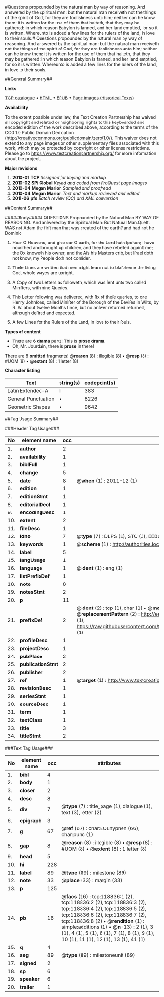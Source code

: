 #Questions propounded by the natural man by way of reasoning. And answered by the spiritual man: but the natural man receiveth not the things of the spirit of God, for they are foolishness unto him; neither can he know them: it is written for the use of them that halteth, that they may be gathered: in which reason Babylon is fanned, and her land emptied, for so it is written. Whereunto is added a few lines for the rulers of the land, in love to their souls.#
Questions propounded by the natural man by way of reasoning. And answered by the spiritual man: but the natural man receiveth not the things of the spirit of God, for they are foolishness unto him; neither can he know them: it is written for the use of them that halteth, that they may be gathered: in which reason Babylon is fanned, and her land emptied, for so it is written. Whereunto is added a few lines for the rulers of the land, in love to their souls.

##General Summary##

**Links**

[TCP catalogue](http://www.ota.ox.ac.uk/tcp/)  • 
[HTML](http://tei.it.ox.ac.uk/tcp/Texts-HTML/free/A96/A96214.html)  • 
[EPUB](http://tei.it.ox.ac.uk/tcp/Texts-EPUB/free/A96/A96214.epub) • 
[Page images (Historical Texts)](https://historicaltexts.jisc.ac.uk/eebo-99866560e)

**Availability**

To the extent possible under law, the Text Creation Partnership has waived all copyright and related or neighboring rights to this keyboarded and encoded edition of the work described above, according to the terms of the CC0 1.0 Public Domain Dedication (http://creativecommons.org/publicdomain/zero/1.0/). This waiver does not extend to any page images or other supplementary files associated with this work, which may be protected by copyright or other license restrictions. Please go to https://www.textcreationpartnership.org/ for more information about the project.

**Major revisions**

1. __2010-01__ __TCP__ *Assigned for keying and markup*
1. __2010-02__ __SPi Global__ *Keyed and coded from ProQuest page images*
1. __2010-04__ __Megan Marion__ *Sampled and proofread*
1. __2010-04__ __Megan Marion__ *Text and markup reviewed and edited*
1. __2011-06__ __pfs__ *Batch review (QC) and XML conversion*

##Content Summary##

#####Body#####
QUESTIONS Propounded by the Natural Man BY WAY OF REASONING. And anſwered by the Spiritual Man: But Natural Man.Queſt.  WAS not Adam the firſt man that was created of the earth? and had not he Dominio
1. Hear O Heavens, and give ear O earth, for the Lord hath ſpoken; I have nouriſhed and brought up children, and they have rebelled againſt me; the Ox knoweth his owner, and the Aſs his Masters crib, but Iſrael doth not know, my People doth not conſider.

1. Theſe Lines are written that men might learn not to blaſpheme the living God, whoſe wayes are upright.

1. A Copy of two Letters as followeth, which was ſent unto two called Miniſters, with nine Queries.

1. This Letter following was delivered, with ſix of theſe queries, to one Henry Johnſons, called Miniſter of the Borough of the Deviſes in Wilts, by R. W. about twelve Months ſince, but no anſwer returned returned, although deſired and expected.

1. A few Lines for the Rulers of the Land, in love to their ſouls.

**Types of content**

  * There are 6 **drama** parts! This is **prose drama**.
  * Oh, Mr. Jourdain, there is **prose** in there!

There are 8 **omitted** fragments! 
 @__reason__ (8) : illegible (8)  •  @__resp__ (8) : #UOM (8)  •  @__extent__ (8) : 1 letter (8)

**Character listing**


|Text|string(s)|codepoint(s)|
|---|---|---|
|Latin Extended-A|ſ|383|
|General Punctuation|•|8226|
|Geometric Shapes|▪|9642|

##Tag Usage Summary##

###Header Tag Usage###

|No|element name|occ|attributes|
|---|---|---|---|
|1.|__author__|2||
|2.|__availability__|1||
|3.|__biblFull__|1||
|4.|__change__|5||
|5.|__date__|8| @__when__ (1) : 2011-12 (1)|
|6.|__edition__|1||
|7.|__editionStmt__|1||
|8.|__editorialDecl__|1||
|9.|__encodingDesc__|1||
|10.|__extent__|2||
|11.|__fileDesc__|1||
|12.|__idno__|7| @__type__ (7) : DLPS (1), STC (3), EEBO-CITATION (1), PROQUEST (1), VID (1)|
|13.|__keywords__|1| @__scheme__ (1) : http://authorities.loc.gov/ (1)|
|14.|__label__|5||
|15.|__langUsage__|1||
|16.|__language__|1| @__ident__ (1) : eng (1)|
|17.|__listPrefixDef__|1||
|18.|__note__|8||
|19.|__notesStmt__|2||
|20.|__p__|11||
|21.|__prefixDef__|2| @__ident__ (2) : tcp (1), char (1)  •  @__matchPattern__ (2) : ([0-9\-]+):([0-9IVX]+) (1), (.+) (1)  •  @__replacementPattern__ (2) : http://eebo.chadwyck.com/downloadtiff?vid=$1&page=$2 (1), https://raw.githubusercontent.com/textcreationpartnership/Texts/master/tcpchars.xml#$1 (1)|
|22.|__profileDesc__|1||
|23.|__projectDesc__|1||
|24.|__pubPlace__|2||
|25.|__publicationStmt__|2||
|26.|__publisher__|2||
|27.|__ref__|1| @__target__ (1) : http://www.textcreationpartnership.org/docs/. (1)|
|28.|__revisionDesc__|1||
|29.|__seriesStmt__|1||
|30.|__sourceDesc__|1||
|31.|__term__|1||
|32.|__textClass__|1||
|33.|__title__|3||
|34.|__titleStmt__|2||


###Text Tag Usage###

|No|element name|occ|attributes|
|---|---|---|---|
|1.|__bibl__|4||
|2.|__body__|1||
|3.|__closer__|2||
|4.|__desc__|8||
|5.|__div__|7| @__type__ (7) : title_page (1), dialogue (1), text (3), letter (2)|
|6.|__epigraph__|3||
|7.|__g__|67| @__ref__ (67) : char:EOLhyphen (66), char:punc (1)|
|8.|__gap__|8| @__reason__ (8) : illegible (8)  •  @__resp__ (8) : #UOM (8)  •  @__extent__ (8) : 1 letter (8)|
|9.|__head__|5||
|10.|__hi__|228||
|11.|__label__|89| @__type__ (89) : milestone (89)|
|12.|__note__|33| @__place__ (33) : margin (33)|
|13.|__p__|125||
|14.|__pb__|16| @__facs__ (16) : tcp:118836:1 (2), tcp:118836:2 (2), tcp:118836:3 (2), tcp:118836:4 (2), tcp:118836:5 (2), tcp:118836:6 (2), tcp:118836:7 (2), tcp:118836:8 (2)  •  @__rendition__ (1) : simple:additions (1)  •  @__n__ (13) : 2 (1), 3 (1), 4 (1), 5 (1), 6 (1), 7 (1), 8 (1), 9 (1), 10 (1), 11 (1), 12 (1), 13 (1), 41 (1)|
|15.|__q__|4||
|16.|__seg__|89| @__type__ (89) : milestoneunit (89)|
|17.|__signed__|2||
|18.|__sp__|6||
|19.|__speaker__|6||
|20.|__trailer__|1||
